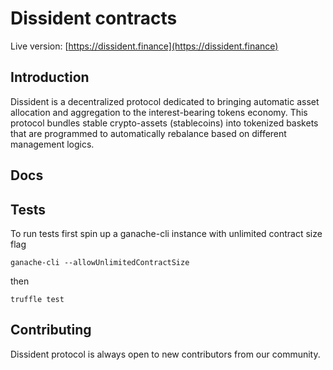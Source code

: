 Dissident contracts
============

Live version: [https://dissident.finance](https://dissident.finance)

Introduction
----------

Dissident is a decentralized protocol dedicated to bringing automatic asset allocation and aggregation to the interest-bearing tokens economy. This protocol bundles stable crypto-assets (stablecoins) into tokenized baskets that are programmed to automatically rebalance based on different management logics.

Docs
----------


Tests
----------

To run tests first spin up a ganache-cli instance with unlimited contract size flag
```
ganache-cli --allowUnlimitedContractSize
```

then

```
truffle test
```

Contributing
----------

Dissident protocol is always open to new contributors from our community.
